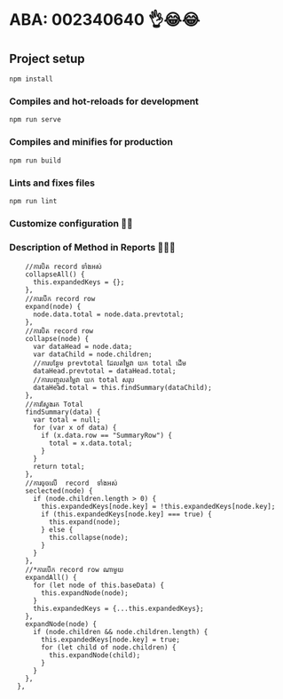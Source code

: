 

# ABA: 002340640 👌😂😂​​ ​​

## Project setup

```
npm install
```

### Compiles and hot-reloads for development

```
npm run serve
```

### Compiles and minifies for production

```
npm run build
```

### Lints and fixes files

```
npm run lint
```

### Customize configuration 🤖👻

### Description of Method in Reports 🤖👻👾

```
    //ការបិត​​ record ទាំងអស់
    collapseAll() {
      this.expandedKeys = {};
    },
    //ការបើក record row
    expand(node) {
      node.data.total = node.data.prevtotal;
    },
    //ការបិត record row
    collapse(node) {
      var dataHead = node.data;
      var dataChild = node.children;
      //ការបន្ថែម prevtotal​ ដែលតម្លៃវា យក​​​ total ដើម
      dataHead.prevtotal = dataHead.total;
      //ការបញ្ចូល​តម្លៃវា យក​​​ total សរុប
      dataHead.total = this.findSummary(dataChild);
    },
    //ការស្វែងរក​ Total
    findSummary(data) {
      var total = null;
      for (var x of data) {
        if (x.data.row == "SummaryRow") {
          total = x.data.total;
        }
      }
      return total;
    },
    //ការចុចលើ  record  ទាំងអស់
    seclected(node) {
      if (node.children.length > 0) {
        this.expandedKeys[node.key] = !this.expandedKeys[node.key];
        if (this.expandedKeys[node.key] === true) {
          this.expand(node);
        } else {
          this.collapse(node);
        }
      }
    },
    //*ការបើក record row ណាមួយ
    expandAll() {
      for (let node of this.baseData) {
        this.expandNode(node);
      }
      this.expandedKeys = {...this.expandedKeys};
    },
    expandNode(node) {
      if (node.children && node.children.length) {
        this.expandedKeys[node.key] = true;
        for (let child of node.children) {
          this.expandNode(child);
        }
      }
    },
  },
```
